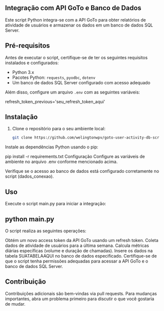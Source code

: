 ## Integração com API GoTo e Banco de Dados

Este script Python integra-se com a API GoTo para obter relatórios de atividade de usuários e armazenar os dados em um banco de dados SQL Server.

## Pré-requisitos

Antes de executar o script, certifique-se de ter os seguintes requisitos instalados e configurados:

- Python 3.x
- Pacotes Python: `requests`, `pyodbc`, `dotenv`
- Um banco de dados SQL Server configurado com acesso adequado

Além disso, configure um arquivo `.env` com as seguintes variáveis:

refresh_token_previous='seu_refresh_token_aqui'


## Instalação

1. Clone o repositório para o seu ambiente local:

   ```bash
   git clone https://github.com/welingtonwpv/goto-user-activity-db-script

Instale as dependências Python usando o pip:


pip install -r requirements.txt
Configuração
Configure as variáveis de ambiente no arquivo .env conforme mencionado acima.

Verifique se o acesso ao banco de dados está configurado corretamente no script (dados_conexao).

## Uso

Execute o script main.py para iniciar a integração:

## python main.py

O script realiza as seguintes operações:

Obtém um novo access token da API GoTo usando um refresh token.
Coleta dados de atividade de usuários para a última semana.
Calcula métricas diárias específicas (volume e duração de chamadas).
Insere os dados na tabela SUATABELAAQUI no banco de dados especificado.
Certifique-se de que o script tenha permissões adequadas para acessar a API GoTo e o banco de dados SQL Server.

## Contribuição

Contribuições adicionais são bem-vindas via pull requests. Para mudanças importantes, abra um problema primeiro para discutir o que você gostaria de mudar.
